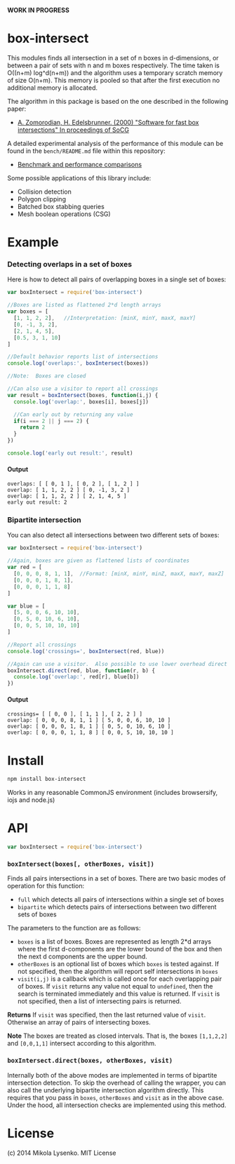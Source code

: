 **WORK IN PROGRESS**

box-intersect
=============
This modules finds all intersection in a set of n boxes in d-dimensions, or between a pair of sets with n and m boxes respectively.  The time taken is O((n+m) log^d(n+m)) and the algorithm uses a temporary scratch memory of size O(n+m).  This memory is pooled so that after the first execution no additional memory is allocated.

The algorithm in this package is based on the one described in the following paper:

* [A. Zomorodian, H. Edelsbrunner. (2000) "Software for fast box intersections" In proceedings of SoCG](http://pub.ist.ac.at/~edels/Papers/2002-J-01-FastBoxIntersection.pdf)

A detailed experimental analysis of the performance of this module can be found in the `bench/README.md` file within this repository:

* [Benchmark and performance comparisons](https://github.com/mikolalysenko/box-intersect/blob/master/bench/README.md#benchmark-overview)

Some possible applications of this library include:

* Collision detection
* Polygon clipping
* Batched box stabbing queries
* Mesh boolean operations (CSG)

# Example

### Detecting overlaps in a set of boxes

Here is how to detect all pairs of overlapping boxes in a single set of boxes:

```javascript
var boxIntersect = require('box-intersect')

//Boxes are listed as flattened 2*d length arrays
var boxes = [
  [1, 1, 2, 2],   //Interpretation: [minX, minY, maxX, maxY]
  [0, -1, 3, 2],
  [2, 1, 4, 5],
  [0.5, 3, 1, 10]
]

//Default behavior reports list of intersections
console.log('overlaps:', boxIntersect(boxes))

//Note:  Boxes are closed

//Can also use a visitor to report all crossings
var result = boxIntersect(boxes, function(i,j) {
  console.log('overlap:', boxes[i], boxes[j])

  //Can early out by returning any value
  if(i === 2 || j === 2) {
    return 2
  }
})

console.log('early out result:', result)
```

#### Output

```
overlaps: [ [ 0, 1 ], [ 0, 2 ], [ 1, 2 ] ]
overlap: [ 1, 1, 2, 2 ] [ 0, -1, 3, 2 ]
overlap: [ 1, 1, 2, 2 ] [ 2, 1, 4, 5 ]
early out result: 2
```

### Bipartite intersection

You can also detect all intersections between two different sets of boxes:

```javascript
var boxIntersect = require('box-intersect')

//Again, boxes are given as flattened lists of coordinates
var red = [
  [0, 0, 0, 8, 1, 1],  //Format: [minX, minY, minZ, maxX, maxY, maxZ]
  [0, 0, 0, 1, 8, 1],
  [0, 0, 0, 1, 1, 8]
]

var blue = [
  [5, 0, 0, 6, 10, 10],
  [0, 5, 0, 10, 6, 10],
  [0, 0, 5, 10, 10, 10]
]

//Report all crossings
console.log('crossings=', boxIntersect(red, blue))

//Again can use a visitor.  Also possible to use lower overhead direct wrapper.
boxIntersect.direct(red, blue, function(r, b) {
  console.log('overlap:', red[r], blue[b])
})
```

#### Output

```
crossings= [ [ 0, 0 ], [ 1, 1 ], [ 2, 2 ] ]
overlap: [ 0, 0, 0, 8, 1, 1 ] [ 5, 0, 0, 6, 10, 10 ]
overlap: [ 0, 0, 0, 1, 8, 1 ] [ 0, 5, 0, 10, 6, 10 ]
overlap: [ 0, 0, 0, 1, 1, 8 ] [ 0, 0, 5, 10, 10, 10 ]
```

# Install

```sh
npm install box-intersect
```

Works in any reasonable CommonJS environment (includes browsersify, iojs and node.js)

# API

```javascript
var boxIntersect = require('box-intersect')
```

### `boxIntersect(boxes[, otherBoxes, visit])`

Finds all pairs intersections in a set of boxes.  There are two basic modes of operation for this function:

* `full` which detects all pairs of intersections within a single set of boxes
* `bipartite` which detects pairs of intersections between two different sets of boxes

The parameters to the function are as follows:

* `boxes` is a list of boxes.  Boxes are represented as length 2*d arrays where the first d-components are the lower bound of the box and then the next d components are the upper bound.
* `otherBoxes` is an optional list of boxes which `boxes` is tested against.  If not specified, then the algorithm will report self intersections in `boxes`
* `visit(i,j)` is a callback which is called once for each overlapping pair of boxes.  If `visit` returns any value not equal to `undefined`, then the search is terminated immediately and this value is returned.  If `visit` is not specified, then a list of intersecting pairs is returned.

**Returns** If `visit` was specified, then the last returned value of `visit`.  Otherwise an array of pairs of intersecting boxes.

**Note** The boxes are treated as closed intervals.  That is, the boxes `[1,1,2,2]` and `[0,0,1,1]` intersect according to this algorithm.

### `boxIntersect.direct(boxes, otherBoxes, visit)`

Internally both of the above modes are implemented in terms of bipartite intersection detection.  To skip the overhead of calling the wrapper, you can also call the underlying bipartite intersection algorithm directly.  This requires that you pass in `boxes`, `otherBoxes` and `visit` as in the above case.  Under the hood, all intersection checks are implemented using this method.

# License

(c) 2014 Mikola Lysenko. MIT License